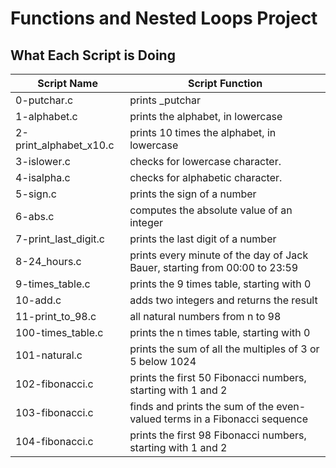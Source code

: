 # Functions and Nested Loops Project
## What Each Script is Doing

|Script Name       | Script Function     |
|----------------- |---------------------|
|0-putchar.c    |prints \_putchar|
|1-alphabet.c|prints the alphabet, in lowercase|
|2-print_alphabet_x10.c|prints 10 times the alphabet, in lowercase|
|3-islower.c|checks for lowercase character.|
|4-isalpha.c| checks for alphabetic character.|
|5-sign.c     |prints the sign of a number|
|6-abs.c|computes the absolute value of an integer|
|7-print_last_digit.c|prints the last digit of a number|
|8-24_hours.c|prints every minute of the day of Jack Bauer, starting from 00:00 to 23:59|
|9-times_table.c|prints the 9 times table, starting with 0|
|10-add.c|adds two integers and returns the result|
|11-print_to_98.c|all natural numbers from n to 98|
|100-times_table.c|prints the n times table, starting with 0|
|101-natural.c| prints the sum of all the multiples of 3 or 5 below 1024|
|102-fibonacci.c|prints the first 50 Fibonacci numbers, starting with 1 and 2|
|103-fibonacci.c|finds and prints the sum of the even-valued terms in a Fibonacci sequence|
|104-fibonacci.c|prints the first 98 Fibonacci numbers, starting with 1 and 2|
